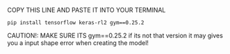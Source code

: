 COPY THIS LINE AND PASTE IT INTO YOUR TERMINAL

`pip install tensorflow keras-rl2 gym==0.25.2`

CAUTION!: MAKE SURE ITS gym==0.25.2 if its not that version it may gives you a input shape error when creating the model!
